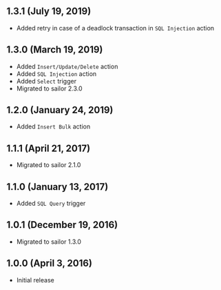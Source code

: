 ## 1.3.1 (July 19, 2019)

* Added retry in case of a deadlock transaction in `SQL Injection` action

## 1.3.0 (March 19, 2019)

* Added `Insert/Update/Delete` action
* Added `SQL Injection` action
* Added `Select` trigger
* Migrated to sailor 2.3.0

## 1.2.0 (January 24, 2019)

* Added `Insert Bulk` action

## 1.1.1 (April 21, 2017)

* Migrated to sailor 2.1.0

## 1.1.0 (January 13, 2017)

* Added `SQL Query` trigger

## 1.0.1 (December 19, 2016)

* Migrated to sailor 1.3.0

## 1.0.0 (April 3, 2016)

* Initial release